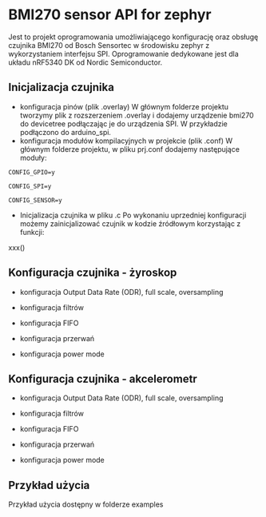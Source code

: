
# BMI270 sensor API for zephyr

Jest to projekt oprogramowania umożliwiającego konfigurację oraz obsługę czujnika BMI270 od  Bosch Sensortec w środowisku zephyr z wykorzystaniem interfejsu SPI. Oprogramowanie dedykowane jest dla układu nRF5340 DK od Nordic Semiconductor. 


## Inicjalizacja czujnika 

 - konfiguracja pinów (plik .overlay)
 W głównym folderze projektu tworzymy plik z rozszerzeniem .overlay i dodajemy urządzenie bmi270 do devicetree podłączając je do urządzenia SPI. W przykładzie podłączono do arduino_spi.
 - konfiguracja modułów kompilacyjnych w projekcie (plik .conf)
 W głównym folderze projektu, w pliku prj.conf dodajemy następujące moduły:

 `CONFIG_GPIO=y`

`CONFIG_SPI=y`

`CONFIG_SENSOR=y`




 - Inicjalizacja czujnika w pliku .c
 Po wykonaniu uprzedniej konfiguracji możemy zainicjalizować czujnik w kodzie źródłowym korzystając z funkcji:
 
 xxx() 

## Konfiguracja czujnika - żyroskop

 - konfiguracja Output Data Rate (ODR), full scale, oversampling

 - konfiguracja filtrów

 - konfiguracja FIFO

 - konfiguracja przerwań

 - konfiguracja power mode


## Konfiguracja czujnika - akcelerometr

 - konfiguracja Output Data Rate (ODR), full scale, oversampling

 - konfiguracja filtrów

 - konfiguracja FIFO

 - konfiguracja przerwań

 - konfiguracja power mode



## Przykład użycia

Przykład użycia dostępny w folderze examples


